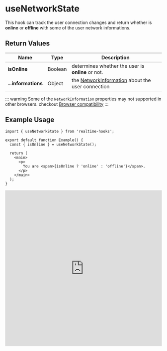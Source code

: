 # useNetworkState

This hook can track the user connection changes and return whether is **online** or **offline** with some of the user network informations.

## Return Values

| Name                | Type    | Description                                                                                                             |
| ------------------- | ------- | ----------------------------------------------------------------------------------------------------------------------- |
| **isOnline**        | Boolean | determines whether the user is **online** or not.                                                                       |
| **...informations** | Object  | the [NetworkInformation](https://developer.mozilla.org/en-US/docs/Web/API/NetworkInformation) about the user connection |

::: warning
Some of the `NetworkInformation` properties may not supported in other browsers. checkout [Browser compatibility](https://developer.mozilla.org/en-US/docs/Web/API/NetworkInformation#browser_compatibility)
:::

## Example Usage

```tsx
import { useNetworkState } from 'realtime-hooks';

export default function Example() {
  const { isOnline } = useNetworkState();

  return (
    <main>
      <p>
        You are <span>{isOnline ? 'online' : 'offline'}</span>.
      </p>
    </main>
  );
}
```

<iframe src="https://codesandbox.io/embed/usenetworkstate-ly72rq?fontsize=14&hidenavigation=1&module=%2Fsrc%2FComponent.tsx&theme=dark" style="width:100%; height:500px; border:0; overflow:hidden;" title="useNetworkState" allow="accelerometer; ambient-light-sensor; camera; encrypted-media; geolocation; gyroscope; hid; microphone; midi; payment; usb; vr; xr-spatial-tracking" sandbox="allow-forms allow-modals allow-popups allow-presentation allow-same-origin allow-scripts"></iframe>
